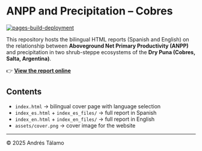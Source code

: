 # ANPP and Precipitation – Cobres

[![pages-build-deployment](https://img.shields.io/github/deployments/andrestalamo/anpp_reporte/github-pages?label=GitHub%20Pages&logo=github)](https://andrestalamo.github.io/anpp_reporte/)

This repository hosts the bilingual HTML reports (Spanish and English) on the relationship between **Aboveground Net Primary Productivity (ANPP)** and precipitation in two shrub-steppe ecosystems of the **Dry Puna (Cobres, Salta, Argentina)**.

👉 **[View the report online](https://andrestalamo.github.io/anpp_reporte/)**

## Contents
- `index.html` → bilingual cover page with language selection  
- `index_es.html` + `index_es_files/` → full report in Spanish  
- `index_en.html` + `index_en_files/` → full report in English  
- `assets/cover.png` → cover image for the website  

---

© 2025 Andrés Tálamo
